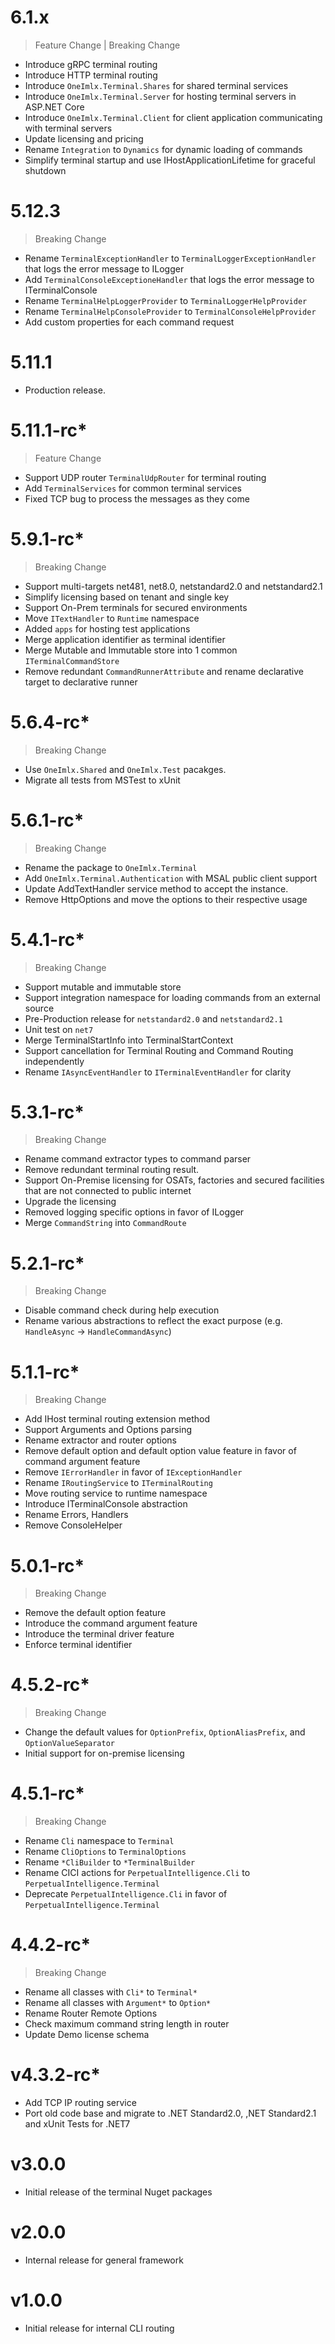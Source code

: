 # 6.1.x
> Feature Change | Breaking Change
- Introduce gRPC terminal routing
- Introduce HTTP terminal routing
- Introduce `OneImlx.Terminal.Shares` for shared terminal services
- Introduce `OneImlx.Terminal.Server` for hosting terminal servers in ASP.NET Core
- Introduce `OneImlx.Terminal.Client` for client application communicating with terminal servers
- Update licensing and pricing
- Rename `Integration` to `Dynamics` for dynamic loading of commands
- Simplify terminal startup and use IHostApplicationLifetime for graceful shutdown

# 5.12.3
> Breaking Change
- Rename `TerminalExceptionHandler` to `TerminalLoggerExceptionHandler` that logs the error message to ILogger
- Add `TerminalConsoleExceptioneHandler` that logs the error message to ITerminalConsole
- Rename `TerminalHelpLoggerProvider` to `TerminalLoggerHelpProvider`
- Rename `TerminalHelpConsoleProvider` to `TerminalConsoleHelpProvider`
- Add custom properties for each command request 

# 5.11.1
- Production release.

# 5.11.1-rc*
> Feature Change
- Support UDP router `TerminalUdpRouter` for terminal routing
- Add `TerminalServices` for common terminal services
- Fixed TCP bug to process the messages as they come

# 5.9.1-rc*
> Breaking Change
- Support multi-targets net481, net8.0, netstandard2.0 and netstandard2.1
- Simplify licensing based on tenant and single key
- Support On-Prem terminals for secured environments
- Move `ITextHandler` to `Runtime` namespace
- Added `apps` for hosting test applications
- Merge application identifier as terminal identifier
- Merge Mutable and Immutable store into 1 common `ITerminalCommandStore`
- Remove redundant `CommandRunnerAttribute` and rename declarative target to declarative runner

# 5.6.4-rc*
> Breaking Change
- Use `OneImlx.Shared` and `OneImlx.Test` pacakges. 
- Migrate all tests from MSTest to xUnit

# 5.6.1-rc*
> Breaking Change
- Rename the package to `OneImlx.Terminal`
- Add `OneImlx.Terminal.Authentication` with MSAL public client support 
- Update AddTextHandler service method to accept the instance.
- Remove HttpOptions and move the options to their respective usage

# 5.4.1-rc*
> Breaking Change
- Support mutable and immutable store
- Support integration namespace for loading commands from an external source
- Pre-Production release for `netstandard2.0` and `netstandard2.1`
- Unit test on `net7`
- Merge TerminalStartInfo into TerminalStartContext
- Support cancellation for Terminal  Routing and Command Routing independently
- Rename `IAsyncEventHandler` to `ITerminalEventHandler` for clarity

# 5.3.1-rc*
> Breaking Change
- Rename command extractor types to command parser
- Remove redundant terminal routing result.
- Support On-Premise licensing for OSATs, factories and secured facilities that are not connected to public internet
- Upgrade the licensing
- Removed logging specific options in favor of ILogger<T>
- Merge `CommandString` into `CommandRoute`

# 5.2.1-rc*
> Breaking Change
- Disable command check during help execution
- Rename various abstractions to reflect the exact purpose (e.g. `HandleAsync` -> `HandleCommandAsync`)

# 5.1.1-rc*
> Breaking Change
- Add IHost terminal routing extension method
- Support Arguments and Options parsing
- Rename extractor and router options
- Remove default option and default option value feature in favor of command argument feature
- Remove `IErrorHandler` in favor of `IExceptionHandler`
- Rename `IRoutingService` to `ITerminalRouting`
- Move routing service to runtime namespace
- Introduce ITerminalConsole abstraction
- Rename Errors, Handlers
- Remove ConsoleHelper

# 5.0.1-rc*
> Breaking Change
- Remove the default option feature
- Introduce the command argument feature
- Introduce the terminal driver feature 
- Enforce terminal identifier

# 4.5.2-rc*
> Breaking Change
- Change the default values for `OptionPrefix`, `OptionAliasPrefix`, and `OptionValueSeparator`
- Initial support for on-premise licensing 

# 4.5.1-rc*
> Breaking Change
- Rename `Cli` namespace to `Terminal`
- Rename `CliOptions` to `TerminalOptions`
- Rename `*CliBuilder` to `*TerminalBuilder`
- Rename CICI actions for `PerpetualIntelligence.Cli` to `PerpetualIntelligence.Terminal`
- Deprecate `PerpetualIntelligence.Cli` in favor of `PerpetualIntelligence.Terminal`

# 4.4.2-rc*
> Breaking Change
- Rename all classes with `Cli*` to `Terminal*`
- Rename all classes with `Argument*` to `Option*`
- Rename Router Remote Options
- Check maximum command string length in router
- Update Demo license schema

# v4.3.2-rc*
- Add TCP IP routing service
- Port old code base and migrate to .NET Standard2.0, ,NET Standard2.1 and xUnit Tests for .NET7

# v3.0.0
- Initial release of the terminal Nuget packages

# v2.0.0
- Internal release for general framework

# v1.0.0
- Initial release for internal CLI routing
